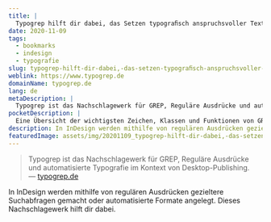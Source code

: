 ```yaml
---
title: |
  Typogrep hilft dir dabei, das Setzen typograﬁsch anspruchsvoller Texte mit Regulären Ausdrücken und GREP zu automatisieren.
date: 2020-11-09
tags:
  - bookmarks
  - indesign
  - typografie
slug: typogrep-hilft-dir-dabei,-das-setzen-typograﬁsch-anspruchsvoller-texte-mit-regularen-ausdrucken-und-grep-zu-automatisieren
weblink: https://www.typogrep.de
domainName: typogrep.de
lang: de
metaDescription: |
  Typogrep ist das Nachschlagewerk für GREP, Reguläre Ausdrücke und automatisierte Typografie im Kontext von Desktop-Publishing.
pocketDescription: |
  Eine Übersicht der wichtigsten Zeichen, Klassen und Funktionen von GREP. Die GREP-Checkliste zum Ausdrucken oder digital Ausfüllen.
description: In InDesign werden mithilfe von regulären Ausdrücken gezieltere Suchabfragen gemacht oder automatisierte Formate angelegt. Dieses Nachschlagewerk hilft dir dabei.
featuredImage: assets/img/20201109_typogrep-hilft-dir-dabei,-das-setzen-typograﬁsch-anspruchsvoller-texte-mit-regularen-ausdrucken-und-grep-zu-automatisieren_screenshot.png
---
```

<blockquote lang="de">Typogrep ist das Nachschlagewerk für GREP, Reguläre Ausdrücke und automatisierte Typografie im Kontext von Desktop-Publishing.
<footer>— <a href="https://www.typogrep.de">typogrep.de</a></footer></blockquote>

In InDesign werden mithilfe von regulären Ausdrücken gezieltere Suchabfragen gemacht oder automatisierte Formate angelegt. Dieses Nachschlagewerk hilft dir dabei.